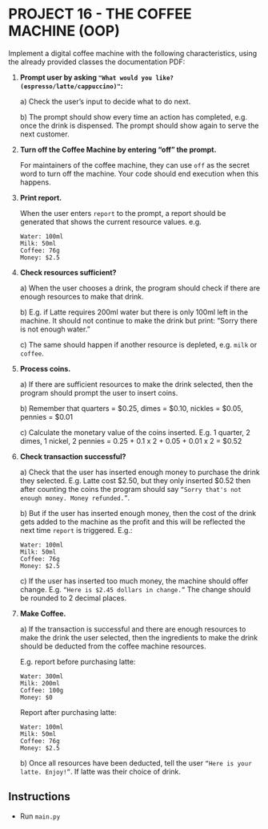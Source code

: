 # PROJECT 16 - THE COFFEE MACHINE (OOP)

Implement a digital coffee machine with the following characteristics, using the already provided classes the
documentation PDF:

1. **Prompt user by asking `"What would you like? (espresso/latte/cappuccino)"`:**

   a) Check the user’s input to decide what to do next.

   b) The prompt should show every time an action has completed, e.g. once the drink is dispensed. The prompt should
   show again to serve the next customer.

2. **Turn off the Coffee Machine by entering “off” the prompt.**

   For maintainers of the coffee machine, they can use `off` as the secret word to turn off
   the machine. Your code should end execution when this happens.

3. **Print report.**

   When the user enters `report` to the prompt, a report should be generated that shows the current resource values.
   e.g.
   ``` 
   Water: 100ml
   Milk: 50ml
   Coffee: 76g
   Money: $2.5
   ```

4. **Check resources sufficient?**

   a) When the user chooses a drink, the program should check if there are enough resources to make that drink.

   b) E.g. if Latte requires 200ml water but there is only 100ml left in the machine. It should not continue to
   make the drink but print: “Sorry there is not enough water.”

   c) The same should happen if another resource is depleted, e.g. `milk` or `coffee`.

5. **Process coins.**

   a) If there are sufficient resources to make the drink selected, then the program should prompt the user to insert
   coins.

   b) Remember that quarters = $0.25, dimes = $0.10, nickles = $0.05, pennies = $0.01

   c) Calculate the monetary value of the coins inserted. E.g. 1 quarter, 2 dimes, 1 nickel, 2
   pennies = 0.25 + 0.1 x 2 + 0.05 + 0.01 x 2 = $0.52

6. **Check transaction successful?**

   a) Check that the user has inserted enough money to purchase the drink they selected. E.g. Latte cost $2.50, but they
   only inserted $0.52 then after counting the coins the program should say `“Sorry that's not enough money. Money
   refunded.”`.

   b) But if the user has inserted enough money, then the cost of the drink gets added to the machine as the profit and
   this will be reflected the next time `report` is triggered. E.g.:

   ```
   Water: 100ml
   Milk: 50ml
   Coffee: 76g
   Money: $2.5
   ```

   c) If the user has inserted too much money, the machine should offer change.
   E.g. `“Here is $2.45 dollars in change.”`
   The change should be rounded to 2 decimal places.

7. **Make Coffee.**

   a) If the transaction is successful and there are enough resources to make the drink the user selected, then the
   ingredients to make the drink should be deducted from the coffee machine resources.

   E.g. report before purchasing latte:
   ```
   Water: 300ml
   Milk: 200ml
   Coffee: 100g
   Money: $0
   ```

   Report after purchasing latte:
   ```
   Water: 100ml
   Milk: 50ml
   Coffee: 76g
   Money: $2.5
   ```

   b) Once all resources have been deducted, tell the user `“Here is your latte. Enjoy!”`. If latte was their choice of
   drink.

## Instructions

- Run `main.py`